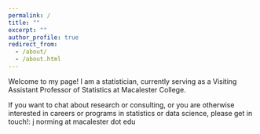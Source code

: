 ```yaml
---
permalink: /
title: ""
excerpt: ""
author_profile: true
redirect_from: 
  - /about/
  - /about.html
---
```


Welcome to my page! I am a statistician, currently serving as a Visiting Assistant Professor of Statistics at Macalester College. 

If you want to chat about research or consulting, or you are otherwise interested in careers or programs in statistics or data science, please get in touch!: j norming at macalester dot edu





